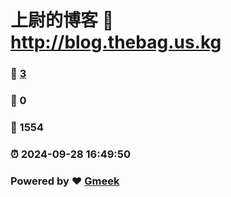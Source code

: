 # 上尉的博客 :link: http://blog.thebag.us.kg 
### :page_facing_up: [3](http://blog.thebag.us.kg/tag.html) 
### :speech_balloon: 0 
### :hibiscus: 1554 
### :alarm_clock: 2024-09-28 16:49:50 
### Powered by :heart: [Gmeek](https://github.com/Meekdai/Gmeek)
